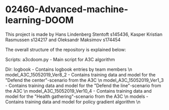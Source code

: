 # 02460-Advanced-machine-learning-DOOM

This project is made by Hans Lindenberg Stentoft s145436, Kasper Kristian Rasmussen s124217 and Oleksandr Maksimov s174454

The overall structure of the repository is explained below:

Scripts:
a3cdoom.py - Main script for A3C algorithm

Dir:
logbook - Contains logbook entries by team members \n
model_A3C_15052019_Ver8_2 - Contains training data and model for the "Defend the center"-scenario from the A3C \n
model_A3C_15052019_Ver1_3 - Contains training data and model for the "Defend the line"-scenario from the A3C \n
model_A3C_15052019_Ver10_4 - Contains training data and model for the "Health gathering"-scenario from the A3C \n
models - Contains training data and model for policy gradient algorithm \n

